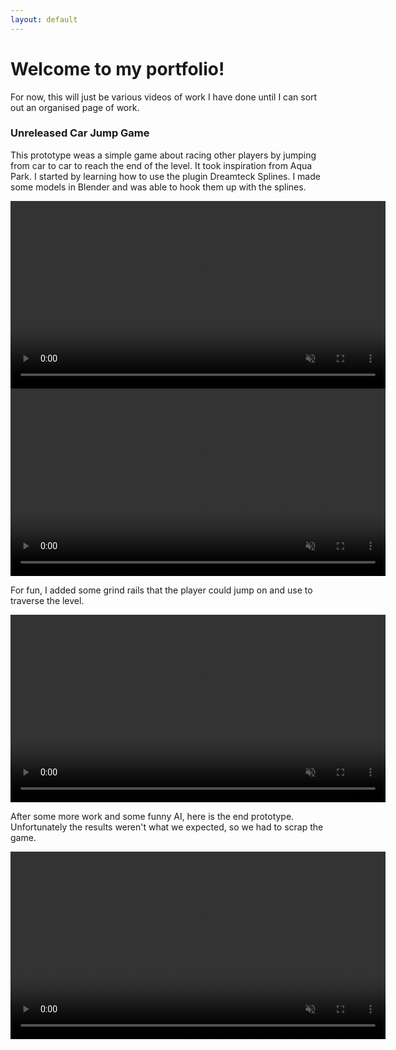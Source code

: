 ```yaml
---
layout: default
---
```

# Welcome to my portfolio!

For now, this will just be various videos of work I have done until I can sort out an organised page of work.

### Unreleased Car Jump Game
This prototype weas a simple game about racing other players by jumping from car to car to reach the end of the level. It took inspiration from Aqua Park. I started by learning how to use the plugin Dreamteck Splines. I made some models in Blender and was able to hook them up with the splines.

 <video width="600" height="300" autoplay muted loop>
  <source src="assets/images/portfolio/CarGame/1.mp4" type="video/mp4">
Your browser does not support the video tag.
</video> 

 <video width="600" height="300" autoplay muted loop>
  <source src="assets/images/portfolio/CarGame/2.mp4" type="video/mp4">
Your browser does not support the video tag.
</video> 

For fun, I added some grind rails that the player could jump on and use to traverse the level.

 <video width="600" height="300" autoplay muted loop>
  <source src="assets/images/portfolio/CarGame/4.mp4" type="video/mp4">
Your browser does not support the video tag.
</video> 

After some more work and some funny AI, here is the end prototype. Unfortunately the results weren't what we expected, so we had to scrap the game.

 <video width="600" height="300" autoplay muted loop>
  <source src="assets/images/portfolio/CarGame/Win1.mp4" type="video/mp4">
Your browser does not support the video tag.
</video> 
